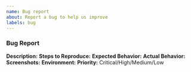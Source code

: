 ```yaml
---
name: Bug report
about: Report a bug to help us improve
labels: bug
---
```


### Bug Report

**Description:**
**Steps to Reproduce:**
**Expected Behavior:**
**Actual Behavior:**
**Screenshots:**
**Environment:**
**Priority:** Critical/High/Medium/Low
